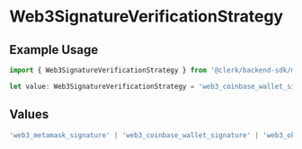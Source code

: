 # Web3SignatureVerificationStrategy

## Example Usage

```typescript
import { Web3SignatureVerificationStrategy } from '@clerk/backend-sdk/models/components';

let value: Web3SignatureVerificationStrategy = 'web3_coinbase_wallet_signature';
```

## Values

```typescript
'web3_metamask_signature' | 'web3_coinbase_wallet_signature' | 'web3_okx_wallet_signature';
```
